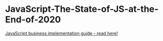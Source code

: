 # JavaScript-The-State-of-JS-at-the-End-of-2020
[JavaScript business implementation guide - read here!](https://www.ideamotive.co/javascript-business-guide?utm_source=github.com&utm_medium=social&utm_campaign=js-pillar)
